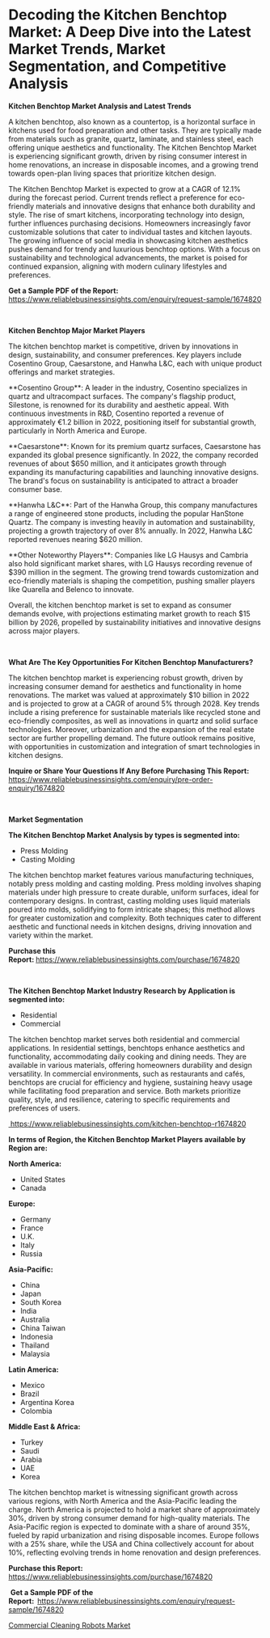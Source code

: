 <p><h1>Decoding the Kitchen Benchtop Market: A Deep Dive into the Latest Market Trends, Market Segmentation, and Competitive Analysis</h1></p><p><strong>Kitchen Benchtop Market Analysis and Latest Trends</strong></p>
<p><p>A kitchen benchtop, also known as a countertop, is a horizontal surface in kitchens used for food preparation and other tasks. They are typically made from materials such as granite, quartz, laminate, and stainless steel, each offering unique aesthetics and functionality. The Kitchen Benchtop Market is experiencing significant growth, driven by rising consumer interest in home renovations, an increase in disposable incomes, and a growing trend towards open-plan living spaces that prioritize kitchen design.</p><p>The Kitchen Benchtop Market is expected to grow at a CAGR of 12.1% during the forecast period. Current trends reflect a preference for eco-friendly materials and innovative designs that enhance both durability and style. The rise of smart kitchens, incorporating technology into design, further influences purchasing decisions. Homeowners increasingly favor customizable solutions that cater to individual tastes and kitchen layouts. The growing influence of social media in showcasing kitchen aesthetics pushes demand for trendy and luxurious benchtop options. With a focus on sustainability and technological advancements, the market is poised for continued expansion, aligning with modern culinary lifestyles and preferences.</p></p>
<p><strong>Get a Sample PDF of the Report:&nbsp;</strong> <a href="https://www.reliablebusinessinsights.com/enquiry/request-sample/1674820?utm_campaign=3133&utm_medium=2&utm_source=Github&utm_content=ia&utm_term=04042025&utm_id=kitchen-benchtop">https://www.reliablebusinessinsights.com/enquiry/request-sample/1674820</a></p>
<p>&nbsp;</p>
<p><strong>Kitchen Benchtop Major Market Players</strong></p>
<p><p>The kitchen benchtop market is competitive, driven by innovations in design, sustainability, and consumer preferences. Key players include Cosentino Group, Caesarstone, and Hanwha L&C, each with unique product offerings and market strategies.</p><p>**Cosentino Group**: A leader in the industry, Cosentino specializes in quartz and ultracompact surfaces. The company's flagship product, Silestone, is renowned for its durability and aesthetic appeal. With continuous investments in R&D, Cosentino reported a revenue of approximately €1.2 billion in 2022, positioning itself for substantial growth, particularly in North America and Europe.</p><p>**Caesarstone**: Known for its premium quartz surfaces, Caesarstone has expanded its global presence significantly. In 2022, the company recorded revenues of about $650 million, and it anticipates growth through expanding its manufacturing capabilities and launching innovative designs. The brand's focus on sustainability is anticipated to attract a broader consumer base.</p><p>**Hanwha L&C**: Part of the Hanwha Group, this company manufactures a range of engineered stone products, including the popular HanStone Quartz. The company is investing heavily in automation and sustainability, projecting a growth trajectory of over 8% annually. In 2022, Hanwha L&C reported revenues nearing $620 million.</p><p>**Other Noteworthy Players**: Companies like LG Hausys and Cambria also hold significant market shares, with LG Hausys recording revenue of $390 million in the segment. The growing trend towards customization and eco-friendly materials is shaping the competition, pushing smaller players like Quarella and Belenco to innovate.</p><p>Overall, the kitchen benchtop market is set to expand as consumer demands evolve, with projections estimating market growth to reach $15 billion by 2026, propelled by sustainability initiatives and innovative designs across major players.</p></p>
<p>&nbsp;</p>
<p><strong>What Are The Key Opportunities For Kitchen Benchtop Manufacturers?</strong></p>
<p><p>The kitchen benchtop market is experiencing robust growth, driven by increasing consumer demand for aesthetics and functionality in home renovations. The market was valued at approximately $10 billion in 2022 and is projected to grow at a CAGR of around 5% through 2028. Key trends include a rising preference for sustainable materials like recycled stone and eco-friendly composites, as well as innovations in quartz and solid surface technologies. Moreover, urbanization and the expansion of the real estate sector are further propelling demand. The future outlook remains positive, with opportunities in customization and integration of smart technologies in kitchen designs.</p></p>
<p><strong>Inquire or Share Your Questions If Any Before Purchasing This Report:</strong> <a href="https://www.reliablebusinessinsights.com/enquiry/pre-order-enquiry/1674820?utm_campaign=3133&utm_medium=2&utm_source=Github&utm_content=ia&utm_term=04042025&utm_id=kitchen-benchtop">https://www.reliablebusinessinsights.com/enquiry/pre-order-enquiry/1674820</a></p>
<p>&nbsp;</p>
<p><strong>Market Segmentation</strong></p>
<p><strong>The Kitchen Benchtop Market Analysis by types is segmented into:</strong></p>
<p><ul><li>Press Molding</li><li>Casting Molding</li></ul></p>
<p><p>The kitchen benchtop market features various manufacturing techniques, notably press molding and casting molding. Press molding involves shaping materials under high pressure to create durable, uniform surfaces, ideal for contemporary designs. In contrast, casting molding uses liquid materials poured into molds, solidifying to form intricate shapes; this method allows for greater customization and complexity. Both techniques cater to different aesthetic and functional needs in kitchen designs, driving innovation and variety within the market.</p></p>
<p><strong>Purchase this Report:&nbsp;</strong><a href="https://www.reliablebusinessinsights.com/purchase/1674820?utm_campaign=3133&utm_medium=2&utm_source=Github&utm_content=ia&utm_term=04042025&utm_id=kitchen-benchtop">https://www.reliablebusinessinsights.com/purchase/1674820</a></p>
<p>&nbsp;</p>
<p><strong>The Kitchen Benchtop Market Industry Research by Application is segmented into:</strong></p>
<p><ul><li>Residential</li><li>Commercial</li></ul></p>
<p><p>The kitchen benchtop market serves both residential and commercial applications. In residential settings, benchtops enhance aesthetics and functionality, accommodating daily cooking and dining needs. They are available in various materials, offering homeowners durability and design versatility. In commercial environments, such as restaurants and cafés, benchtops are crucial for efficiency and hygiene, sustaining heavy usage while facilitating food preparation and service. Both markets prioritize quality, style, and resilience, catering to specific requirements and preferences of users.</p></p>
<p><a href="https://www.reliablebusinessinsights.com/kitchen-benchtop-r1674820?utm_campaign=3133&utm_medium=2&utm_source=Github&utm_content=ia&utm_term=04042025&utm_id=kitchen-benchtop">&nbsp;https://www.reliablebusinessinsights.com/kitchen-benchtop-r1674820</a></p>
<p><strong>In terms of Region, the Kitchen Benchtop Market Players available by Region are:</strong></p>
<p>
    <p> <strong> North America: </strong>
        <ul>
            <li>United States</li>
            <li>Canada</li>
        </ul>
        </p> 
    <p> <strong> Europe: </strong>
        <ul>
            <li>Germany</li>
            <li>France</li>
            <li>U.K.</li>
            <li>Italy</li>
            <li>Russia</li>
        </ul>
        </p> 
    <p> <strong> Asia-Pacific: </strong>
        <ul>
            <li>China</li>
            <li>Japan</li>
            <li>South Korea</li>
            <li>India</li>
            <li>Australia</li>
            <li>China Taiwan</li>
            <li>Indonesia</li>
            <li>Thailand</li>
            <li>Malaysia</li>
        </ul>
        </p> 
    <p> <strong> Latin America: </strong>
        <ul>
            <li>Mexico</li>
            <li>Brazil</li>
            <li>Argentina Korea</li>
            <li>Colombia</li>
        </ul>
        </p> 
    <p> <strong> Middle East & Africa: </strong>
        <ul>
            <li>Turkey</li>
            <li>Saudi</li>
            <li>Arabia</li>
            <li>UAE</li>
            <li>Korea</li>
        </ul>
    </p>
    </p>
<p><p>The kitchen benchtop market is witnessing significant growth across various regions, with North America and the Asia-Pacific leading the charge. North America is projected to hold a market share of approximately 30%, driven by strong consumer demand for high-quality materials. The Asia-Pacific region is expected to dominate with a share of around 35%, fueled by rapid urbanization and rising disposable incomes. Europe follows with a 25% share, while the USA and China collectively account for about 10%, reflecting evolving trends in home renovation and design preferences.</p></p>
<p><strong>Purchase this Report: </strong><a href="https://www.reliablebusinessinsights.com/purchase/1674820?utm_campaign=3133&utm_medium=2&utm_source=Github&utm_content=ia&utm_term=04042025&utm_id=kitchen-benchtop">https://www.reliablebusinessinsights.com/purchase/1674820</a></p>
<p>&nbsp;<strong>Get a Sample PDF of the Report:&nbsp;&nbsp;</strong><a href="https://www.reliablebusinessinsights.com/enquiry/request-sample/1674820?utm_campaign=3133&utm_medium=2&utm_source=Github&utm_content=ia&utm_term=04042025&utm_id=kitchen-benchtop">https://www.reliablebusinessinsights.com/enquiry/request-sample/1674820</a></p>
<p><strong></strong></p>
<p><p><a href="https://github.com/usraceby/Market-Research-Report-List-1/blob/main/commercial-cleaning-robots-market.md?utm_campaign=3133&utm_medium=2&utm_source=Github&utm_content=ia&utm_term=04042025&utm_id=kitchen-benchtop">Commercial Cleaning Robots Market</a></p></p>